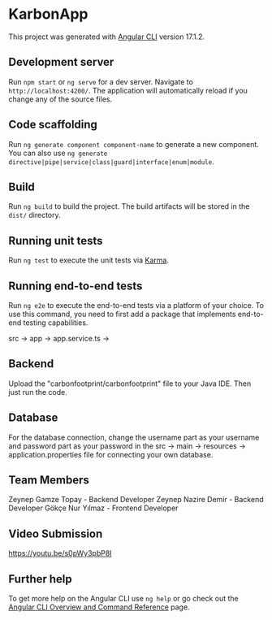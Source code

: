 # KarbonApp

This project was generated with [Angular CLI](https://github.com/angular/angular-cli) version 17.1.2.

## Development server

Run  `npm start` or `ng serve` for a dev server. Navigate to `http://localhost:4200/`. The application will automatically reload if you change any of the source files.

## Code scaffolding

Run `ng generate component component-name` to generate a new component. You can also use `ng generate directive|pipe|service|class|guard|interface|enum|module`.

## Build

Run `ng build` to build the project. The build artifacts will be stored in the `dist/` directory.

## Running unit tests

Run `ng test` to execute the unit tests via [Karma](https://karma-runner.github.io).

## Running end-to-end tests

Run `ng e2e` to execute the end-to-end tests via a platform of your choice. To use this command, you need to first add a package that implements end-to-end testing capabilities.

src -> app -> app.service.ts ->

## Backend

Upload the "carbonfootprint/carbonfootprint" file to your Java IDE. Then just run the code. 

## Database

For the database connection, change the username part as your username and password part as your password in the src -> main -> resources -> application.properties file for connecting your own database.

## Team Members

Zeynep Gamze Topay - Backend Developer
Zeynep Nazire Demir - Backend Developer
Gökçe Nur Yılmaz - Frontend Developer

## Video Submission

https://youtu.be/s0pWy3pbP8I

## Further help

To get more help on the Angular CLI use `ng help` or go check out the [Angular CLI Overview and Command Reference](https://angular.io/cli) page.
